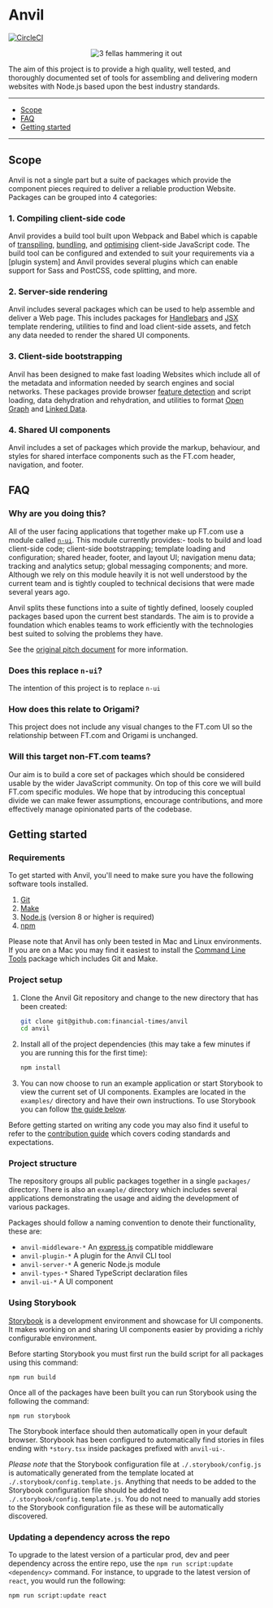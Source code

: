 # Anvil

[![CircleCI](https://circleci.com/gh/Financial-Times/anvil/tree/master.svg?style=svg&circle-token=2149091698510f3908776e16620b30494fdca26c)](https://circleci.com/gh/Financial-Times/anvil/tree/master)

<p align="center">
  <img src="https://media.giphy.com/media/CtGZtZklB1yCs/giphy-downsized.gif" alt="3 fellas hammering it out">
</p>

The aim of this project is to provide a high quality, well tested, and thoroughly documented set of tools for assembling and delivering modern websites with Node.js  based upon the best industry standards.

---

- [Scope](#scope)
- [FAQ](#faq)
- [Getting started](#getting-started)

---


## Scope

Anvil is not a single part but a suite of packages which provide the component pieces required to deliver a reliable production Website. Packages can be grouped into 4 categories:

### 1. Compiling client-side code

Anvil provides a build tool built upon Webpack and Babel which is capable of [transpiling], [bundling], and [optimising] client-side JavaScript code. The build tool can be configured and extended to suit your requirements via a [plugin system] and Anvil provides several plugins which can enable support for Sass and PostCSS, code splitting, and more.

[transpiling]: https://scotch.io/tutorials/javascript-transpilers-what-they-are-why-we-need-them
[bundling]: https://nolanlawson.com/2017/05/22/a-brief-and-incomplete-history-of-javascript-bundlers/
[optimising]: https://developers.google.com/web/fundamentals/performance/why-performance-matters/
[plugins]: #todo

### 2. Server-side rendering

Anvil includes several packages which can be used to help assemble and deliver a Web page. This includes packages for [Handlebars] and [JSX] template rendering, utilities to find and load client-side assets, and fetch any data needed to render the shared UI components.

[Handlebars]: https://handlebarsjs.com/
[JSX]: https://reactjs.org/docs/introducing-jsx.html

### 3. Client-side bootstrapping

Anvil has been designed to make fast loading Websites which include all of the metadata and information needed by search engines and social networks. These packages provide browser [feature detection] and script loading, data dehydration and rehydration, and utilities to format [Open Graph] and [Linked Data].

[feature detection]: https://origami.ft.com/docs/components/compatibility/
[Open Graph]: http://ogp.me/
[Linked Data]: https://json-ld.org/

### 4. Shared UI components

Anvil includes a set of packages which provide the markup, behaviour, and styles for shared interface components such as the FT.com header, navigation, and footer.


## FAQ

### Why are you doing this?

All of the user facing applications that together make up FT.com use a module called [`n-ui`]. This module currently provides:- tools to build and load client-side code; client-side bootstrapping; template loading and configuration; shared header, footer, and layout UI; navigation menu data; tracking and analytics setup; global messaging components; and more. Although we rely on this module heavily it is not well understood by the current team and is tightly coupled to technical decisions that were made several years ago.

Anvil splits these functions into a suite of tightly defined, loosely coupled packages based upon the current best standards. The aim is to provide a foundation which enables teams to work efficiently with the technologies best suited to solving the problems they have.

See the [original pitch document] for more information.

[`n-ui`]: https://github.com/Financial-Times/n-ui
[original pitch document]: https://docs.google.com/document/d/1UNRbX-BpPESA4-wSfCb6DRYIijyOUhBJh99iUE95cU0/edit?usp=sharing

### Does this replace `n-ui`?

The intention of this project is to replace `n-ui`

### How does this relate to Origami?

This project does not include any visual changes to the FT.com UI so the relationship between FT.com and Origami is unchanged.

### Will this target non-FT.com teams?

Our aim is to build a core set of packages which should be considered usable by the wider JavaScript community. On top of this core we will build FT.com specific modules. We hope that by introducing this conceptual divide we can make fewer assumptions, encourage contributions, and more effectively manage opinionated parts of the codebase.


## Getting started

### Requirements

To get started with Anvil, you'll need to make sure you have the following software tools installed.

1. [Git](https://git-scm.com/)
2. [Make](https://www.gnu.org/software/make/)
3. [Node.js](https://nodejs.org/en/) (version 8 or higher is required)
4. [npm](http://npmjs.com/)

Please note that Anvil has only been tested in Mac and Linux environments. If you are on a Mac you may find it easiest to install the [Command Line Tools](https://developer.apple.com/download/more/) package which includes Git and Make.


### Project setup

1. Clone the Anvil Git repository and change to the new directory that has been created:

    ```bash
    git clone git@github.com:financial-times/anvil
    cd anvil
    ```

2. Install all of the project dependencies (this may take a few minutes if you are running this for the first time):

    ```bash
    npm install
    ```

3. You can now choose to run an example application or start Storybook to view the current set of UI components. Examples are located in the `examples/` directory and have their own instructions. To use Storybook you can follow [the guide below](#using-storybook).

Before getting started on writing any code you may also find it useful to refer to the [contribution guide](contribution.md) which covers coding standards and expectations.

### Project structure

The repository groups all public packages together in a single `packages/` directory. There is also an `example/` directory which includes several applications demonstrating the usage and aiding the development of various packages.

Packages should follow a naming convention to denote their functionality, these are:

- `anvil-middleware-*` An [express.js] compatible middleware
- `anvil-plugin-*` A plugin for the Anvil CLI tool
- `anvil-server-*` A generic Node.js module
- `anvil-types-*` Shared TypeScript declaration files
- `anvil-ui-*` A UI component

[express.js]: https://expressjs.com/

### Using Storybook

[Storybook] is a development environment and showcase for UI components. It makes working on and sharing UI components easier by providing a richly configurable environment.

[Storybook]: https://storybook.js.org/

Before starting Storybook you must first run the build script for all packages using this command:

```
npm run build
```

Once all of the packages have been built you can run Storybook using the following the command:

```
npm run storybook
```

The Storybook interface should then automatically open in your default browser. Storybook has been configured to automatically find stories in files ending with `*story.tsx` inside packages prefixed with `anvil-ui-`.

_Please note_ that the Storybook configuration file at `./.storybook/config.js` is automatically generated from the template located at `./.storybook/config.template.js`. Anything that needs to be added to the Storybook configuration file should be added to `./.storybook/config.template.js`. You do not need to manually add stories to the Storybook configuration file as these will be automatically discovered.

### Updating a dependency across the repo

To upgrade to the latest version of a particular prod, dev and peer dependency across the entire repo, use the `npm run script:update <dependency>` command. For instance, to upgrade to the latest version of `react`, you would run the following:

```
npm run script:update react
```
